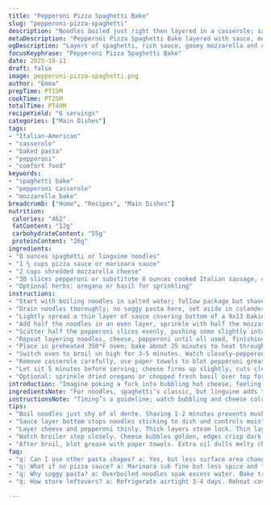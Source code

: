 ```yaml
---
title: "Pepperoni Pizza Spaghetti Bake"
slug: "pepperoni-pizza-spaghetti"
description: "Noodles boiled just right then layered in a casserole; sauce spread thin over the bottom first. Cheese whispers between layers alongside pepperoni slices stacked generously. Baked until bubbling, the broiler hits the cheese with that golden glow — watch the pepperoni closely or it scorches fast. Blot out grease, serve hot. Familiar pizza flavors meet pasta comfort. Modest prep that yields layered, cheesy heat with crunchy pepperoni edges and saucy noodles in every forkful."
metaDescription: "Pepperoni Pizza Spaghetti Bake layered with sauce, mozzarella, pepperoni. Oven bake then broil for crisp edges and melty cheese in 40 minutes total."
ogDescription: "Layers of spaghetti, rich sauce, gooey mozzarella and crisp pepperoni bake then broil for crunchy edges. Italian-American comfort with punch."
focusKeyphrase: "Pepperoni Pizza Spaghetti Bake"
date: 2025-10-11
draft: false
image: pepperoni-pizza-spaghetti.png
author: "Emma"
prepTime: PT15M
cookTime: PT25M
totalTime: PT40M
recipeYield: "6 servings"
categories: ["Main Dishes"]
tags:
- "Italian-American"
- "casserole"
- "baked pasta"
- "pepperoni"
- "comfort food"
keywords:
- "spaghetti bake"
- "pepperoni casserole"
- "mozzarella bake"
breadcrumb: ["Home", "Recipes", "Main Dishes"]
nutrition: 
 calories: "462"
 fatContent: "12g"
 carbohydrateContent: "55g"
 proteinContent: "26g"
ingredients:
- "8 ounces spaghetti or linguine noodles"
- "1 ½ cups pizza sauce or marinara sauce"
- "2 cups shredded mozzarella cheese"
- "30 slices pepperoni or substitute 8 ounces cooked Italian sausage, crumbled"
- "Optional herbs: oregano or basil for sprinkling"
instructions:
- "Start with boiling noodles in salted water; follow package but shave off 1-2 minutes so al dente holds up during bake."
- "Drain noodles thoroughly; no soggy pasta here, set aside in colander while prepping casserole."
- "Lightly spread a thin layer of sauce covering bottom of a 9x13 baking dish — this keeps noodles from sticking and adds moisture."
- "Add half the noodles in an even layer, sprinkle with half the mozzarella — don’t drown it, keep layers visible."
- "Scatter half the pepperoni slices evenly, pushing some slightly into cheese to meld flavors."
- "Repeat layering noodles, cheese, pepperoni until all used, finishing with cheese on top for browning focus."
- "Place in preheated 350°F oven; bake about 25 minutes to heat through, sauce bubbling at edges – check early if your oven runs hot."
- "Switch oven to broil on high for 3-5 minutes. Watch closely—pepperoni edges should crisp, cheese bubble dark gold, not blackened."
- "Remove casserole carefully, use paper towels to blot pepperoni grease gently — excess oil dulls that melty cheese experience."
- "Let sit 5 minutes before serving; cheese firms up slightly, cuts cleaner, layers settle."
- "Optional: sprinkle dried oregano or chopped fresh basil over top for fresh lift."
introduction: "Imagine poking a fork into bubbling hot cheese, feeling resistance then gooey stretch, porky pepperoni edges crowned with crisp. Not your usual spaghetti dinner—layers rather than tossed. A casserole riff on pizza, but you don’t mix sauce with noodles beforehand, that’ll make the bake soggy, mushy. Sauce’s placement at bottom provides moisture steam. Learned from past tries: over-boiled noodles turn gluey mush here. Better al dente — pasta keeps structure through oven heat. Broiling’s crucial; it’s the golden crown, turning cheese snappy and pepperoni edges curling dark cherry red, not black burnt. A quick blotting trick saves that greasy slip-slide. You’ll see layered heat with pepperoni rich in every bite, cheese strings pulling, pasta firm yet yielding."
ingredientsNote: "For noodles, spaghetti’s classic, but linguine adds texture bite worth a try. Boil with just enough salt, mimics sea spray, boosts bland pasta’s life. Use pizza sauce over marinara for intense tomato flavor and spices; swap if aiming milder. Mozzarella’s key, whole-milk recommended for cream and melt — part-skim yields drier top. Pepperoni’s original meat here, but crumbled spicy Italian sausage offers warm crumble variations and less grease runoff. Herbs optional but fresh oregano or basil cuts richness, brightens. If you only have pre-shredded cheese, toss with powdered anti-caking agent to prevent clumps during layering. Drain noodles well—excess water ruins bake consistency. Keep layers modest; piling too thick traps moisture and dulls crispy top development. Use a shallow baking dish; too deep sacrifices browning."
instructionsNote: "Timing’s a guideline; watch bubbling and cheese color over strict minutes. Pasta’s cooked al dente before assembly — that’s your baseline texture. Layering matters: sauce first, like a wet barrier prevents noodles sticking to dish and keeps moisture controlled. Cheese and pepperoni in thin layers; thick coating steam-traps and gets rubbery. Bake at 350° until heat makes sauce bubble at edges — signals internal hotness. Switch to broil for cheese caramelization and pepperoni edges curling lacy crisp. Broiling’s a staring contest; steam and smell help judge doneness. Too long means burnt pepperoni bitterness. Blot grease after broil with napkin—this cuts oil slick that weighs down flavors. Rest 5 minutes helps cheese firm up for cleaner slices and safer munching. Use oven mitts handling hot dish, stand clear from broiler heat to avoid burns. Follow these tips and watch each step’s visual and aroma cues, not just clocks."
tips:
- "Boil noodles just shy of al dente. Shaving 1-2 minutes prevents mush after oven heat. Pasta holds bite under sauce and cheese without turning gluey."
- "Sauce layer bottom stops noodles sticking to dish and controls moisture. Spread thin. Thickness traps steam causing sogginess; thin barrier works best."
- "Layer cheese and pepperoni thinly. Thick layers steam lock. Thin layers meld flavors better. Press pepperoni slightly into cheese for fusion under heat."
- "Watch broiler step closely. Cheese bubbles golden, edges crisp dark cherry red. Too long burns pepperoni bitterness. Steam and smell tell doneness better than clock."
- "After broil, blot grease with paper towels. Extra oil dulls melty cheese experience and drips messy. Blotting tightens texture without losing heat or flavor."
faq:
- "q: Can I use other pasta shapes? a: Yes, but less surface area changes bake texture. Linguine works well too, adds bite. Avoid super thick shapes, bakes uneven."
- "q: What if no pizza sauce? a: Marinara sub fine but less spice and tomato punch. Adding a sprinkle of Italian seasoning helps mimic intensity lost."
- "q: Why soggy pasta? a: Overboiled noodles soak excess water. Bake traps all moisture. Drain very well; dry noodles hold separation not glue. Layering thin helps."
- "q: How store leftovers? a: Refrigerate airtight 3-4 days. Reheat covered to keep moist. Freeze in portioned containers, thaw overnight. Texture changes but flavor holds."

---
```

